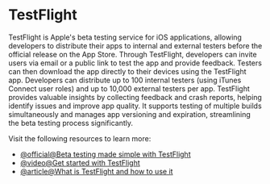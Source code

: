 # TestFlight

TestFlight is Apple's beta testing service for iOS applications, allowing developers to distribute their apps to internal and external testers before the official release on the App Store. Through TestFlight, developers can invite users via email or a public link to test the app and provide feedback. Testers can then download the app directly to their devices using the TestFlight app. Developers can distribute up to 100 internal testers (using iTunes Connect user roles) and up to 10,000 external testers per app. TestFlight provides valuable insights by collecting feedback and crash reports, helping identify issues and improve app quality. It supports testing of multiple builds simultaneously and manages app versioning and expiration, streamlining the beta testing process significantly.

Visit the following resources to learn more:

- [@official@Beta testing made simple with TestFlight](https://developer.apple.com/testflight/)
- [@video@Get started with TestFlight](https://developer.apple.com/videos/play/tech-talks/110343/)
- [@article@What is TestFlight and how to use it](https://vikramios.medium.com/what-is-testflight-how-to-use-it-44dba5d2f263)